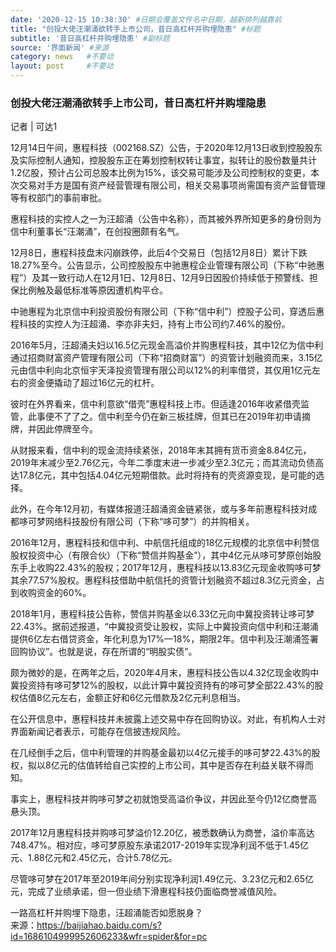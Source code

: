 ```yaml
---
date: '2020-12-15 10:38:30' #日期会覆盖文件名中日期，越新排列越靠前
title: "创投大佬汪潮涌欲转手上市公司，昔日高杠杆并购埋隐患" #标题
subtitle: '昔日高杠杆并购埋隐患' #副标题
source: '界面新闻' #来源
category: news   #不要动
layout: post     #不要动
---
```


### 创投大佬汪潮涌欲转手上市公司，昔日高杠杆并购埋隐患

记者 | 可达1

12月14日午间，惠程科技（002168.SZ）公告，于2020年12月13日收到控股股东及实际控制人通知，控股股东正在筹划控制权转让事宜，拟转让的股份数量共计1.2亿股，预计占公司总股本比例为15%，该交易可能涉及公司控制权的变更，本次交易对手方是国有资产经营管理有限公司，相关交易事项尚需国有资产监督管理等有权部门的事前审批。

惠程科技的实控人之一为汪超涌（公告中名称），而其被外界所知更多的身份则为信中利董事长“汪潮涌”，在创投圈颇有名气。

12月8日，惠程科技盘末闪崩跌停，此后4个交易日（包括12月8日）累计下跌18.27%至今。公告显示，公司控股股东中驰惠程企业管理有限公司（下称“中驰惠程”）及其一致行动人在12月1日、12月8日、12月9日因股价持续低于预警线、担保比例触及最低标准等原因遭机构平仓。

中驰惠程为北京信中利投资股份有限公司（下称“信中利”）控股子公司，穿透后惠程科技的实控人为汪超涌、李亦非夫妇，持有上市公司约7.46%的股份。

2016年5月，汪超涌夫妇以16.5亿元现金高溢价并购惠程科技，其中12亿为信中利通过招商财富资产管理有限公司（下称“招商财富”）的资管计划融资而来，3.15亿元由信中利向北京恒宇天泽投资管理有限公司以12%的利率借贷，其仅用1亿元左右的资金便撬动了超过16亿元的杠杆。

彼时在外界看来，信中利意欲“借壳”惠程科技上市。但适逢2016年收紧借壳监管，此事便不了了之。信中利至今仍在新三板挂牌，但其已在2019年初申请摘牌，并因此停牌至今。

从财报来看，信中利的现金流持续紧张，2018年末其拥有货币资金8.84亿元，2019年末减少至2.76亿元，今年二季度末进一步减少至2.3亿元；而其流动负债高达17.8亿元，其中包括4.04亿元短期借款。此时将持有的壳资源变现，是可能的选择。

此外，在今年12月初，有媒体报道汪超涌资金链紧张，或与多年前惠程科技对成都哆可梦网络科技股份有限公司（下称“哆可梦”）的并购相关。

2016年12月，惠程科技和信中利、中航信托组成的18亿元规模的北京信中利赞信股权投资中心（有限合伙）（下称“赞信并购基金”），其中4亿元从哆可梦原创始股东手上收购22.43%的股权；2017年12月，惠程科技以13.83亿元现金收购哆可梦其余77.57%股权。惠程科技借助中航信托的资管计划融资不超过8.3亿元资金，占到收购资金的60%。

2018年1月，惠程科技公告称，赞信并购基金以6.33亿元向中冀投资转让哆可梦22.43%。据前述报道，“中冀投资受让股权，实际上中冀投资向信中利和汪潮涌提供6亿左右借贷资金，年化利息为17%—18%，期限2年。信中利及汪潮涌签署回购协议”。也就是说，存在所谓的“明股实债”。

颇为微妙的是，在两年之后，2020年4月末，惠程科技公告以4.32亿现金收购中冀投资持有哆可梦12%的股权，以此计算中冀投资持有的哆可梦全部22.43%的股权估值8亿元左右，金额正好和6亿元借款及2亿元利息相当。

在公开信息中，惠程科技并未披露上述交易中存在回购协议。对此，有机构人士对界面新闻记者表示，可能存在信披违规风险。

在几经倒手之后，信中利管理的并购基金最初以4亿元接手的哆可梦22.43%的股权，拟以8亿元的估值转给自己实控的上市公司，其中是否存在利益关联不得而知。

事实上，惠程科技并购哆可梦之初就饱受高溢价争议，并因此至今仍12亿商誉高悬头顶。

2017年12月惠程科技并购哆可梦溢价12.20亿，被悉数确认为商誉，溢价率高达748.47%。相对应，哆可梦原股东承诺2017-2019年实现净利润不低于1.45亿元、1.88亿元和2.45亿元，合计5.78亿元。

尽管哆可梦在2017年至2019年间分别实现净利润1.49亿元、3.23亿元和2.65亿元，完成了业绩承诺，但一但业绩下滑惠程科技仍面临商誉减值风险。

一路高杠杆并购埋下隐患，汪超涌能否如愿脱身？　　　　　　　　　　　　　　　　　　　　　　　　　　　　　　　　　　　　　　　　　　　　　
　　　　　　　　　　　　　　
来源：https://baijiahao.baidu.com/s?id=1686104999952606233&wfr=spider&for=pc

